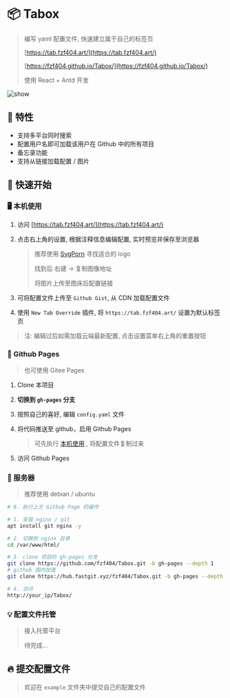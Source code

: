 # 📦 Tabox

> 编写 yaml 配置文件, 快速建立属于自己的标签页
>
> [https://tab.fzf404.art/](https://tab.fzf404.art/)
>
> [https://fzf404.github.io/Tabox/](https://fzf404.github.io/Tabox/)
>
> 使用 React + Antd 开发

![show](show.jpeg)

## 🚄 特性

- 支持多平台同时搜索
- 配置用户名即可加载该用户在 Github 中的所有项目
- 备忘录功能
- 支持从链接加载配置 / 图片

## 🚀 快速开始

### 🖥 本机使用

1. 访问 [https://tab.fzf404.art/](https://tab.fzf404.art/)
2. 点击右上角的设置, 根据注释信息编辑配置, 实时预览并保存至浏览器

   > 推荐使用 [SvgPorn](https://svgporn.com/) 寻找适合的 logo
   >
   > 找到后 右键 -> 复制图像地址
   >
   > 将图片上传至图床后配置链接

3. 可将配置文件上传至 `Github Gist`, 从 CDN 加载配置文件
4. 使用 `New Tab Override` 插件, 将 `https://tab.fzf404.art/` 设置为默认标签页

> 注: 编辑过后如需加载云端最新配置, 点击设置菜单右上角的重置按钮

### 🎁 Github Pages

> 也可使用 Gitee Pages

1. Clone 本项目
2. **切换到 `gh-pages` 分支**
3. 按照自己的喜好, 编辑 `config.yaml` 文件
4. 将代码推送至 github，启用 Github Pages

   > 可先执行 [本机使用](#--本机使用) , 将配置文件复制过来

5. 访问 Github Pages

### 💾 服务器

> 推荐使用 debian / ubuntu

```bash
# 0. 执行上方 Github Page 的操作

# 1. 安装 nginx / git
apt install git nginx -y

# 2. 切换到 nginx 目录
cd /var/www/html/

# 3. clone 项目的 gh-pages 分支
git clone https://github.com/fzf404/Tabox.git -b gh-pages --depth 1
# github 国内加速
git clone https://hub.fastgit.xyz/fzf404/Tabox.git -b gh-pages --depth 1

# 4. 访问
http://your_ip/Tabox/
```

### 💡 配置文件托管

> 接入托管平台
>
> 待完成...

## 🔥 提交配置文件

> 欢迎在 `example` 文件夹中提交自己的配置文件
